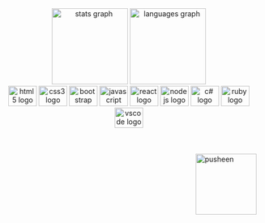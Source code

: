 <div align="center">
  <img src="https://github-readme-stats.vercel.app/api?username=UtescherIntrieri&show_icons=true&theme=dracula" height="150" alt="stats graph" />
  <img src="https://github-readme-stats.vercel.app/api/top-langs/?username=UtescherIntrieri&layout=compact&theme=dracula" height="150" alt="languages graph" />
</div>

<div align="center">
  <img src="https://cdn.jsdelivr.net/gh/devicons/devicon/icons/html5/html5-original.svg" height="40" width="56" alt="html5 logo"  />
  <img src="https://cdn.jsdelivr.net/gh/devicons/devicon/icons/css3/css3-original.svg" height="40" width="56" alt="css3 logo"  />
  <img src="https://cdn.jsdelivr.net/gh/devicons/devicon/icons/bootstrap/bootstrap-original.svg" height="40" width="56" alt="bootstrap logo"  />
  <img src="https://cdn.jsdelivr.net/gh/devicons/devicon/icons/javascript/javascript-original.svg" height="40" width="56" alt="javascript logo"  />
  <img src="https://cdn.jsdelivr.net/gh/devicons/devicon/icons/react/react-original.svg" height="40" width="56" alt="react logo"  />
  <img src="https://cdn.jsdelivr.net/gh/devicons/devicon/icons/nodejs/nodejs-original.svg" height="40" width="56" alt="nodejs logo"  />
  <img src="https://cdn.jsdelivr.net/gh/devicons/devicon/icons/csharp/csharp-plain.svg" height="40" width="56" alt="c# logo" />
  <img src="https://cdn.jsdelivr.net/gh/devicons/devicon/icons/ruby/ruby-original.svg" height="40" width="56" alt="ruby logo" />
  <img src="https://cdn.jsdelivr.net/gh/devicons/devicon/icons/vscode/vscode-original.svg" height="40" width="56" alt="vscode logo" />
</div>
<br>
<br>
<br>
<img src="https://user-images.githubusercontent.com/22280294/179611382-5704fe4f-ef8c-40f2-b868-5921cfb56da6.png" alt="pusheen" height="120px" align="right">
<!--
**UtescherIntrieri/UtescherIntrieri** is a ✨ _special_ ✨ repository because its `README.md` (this file) appears on your GitHub profile.

Here are some ideas to get you started:

- 🔭 I’m currently working on ...
- 🌱 I’m currently learning ...
- 👯 I’m looking to collaborate on ...
- 🤔 I’m looking for help with ...
- 💬 Ask me about ...
- 📫 How to reach me: ...
- 😄 Pronouns: ...
- ⚡ Fun fact: ...
-->
